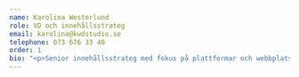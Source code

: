 ```yaml
---
name: Karolina Westerlund
role: VD och innehållsstrateg
email: karolina@kwdstudio.se
telephone: 073 676 33 40
order: 1
bio: "<p>Senior innehållsstrateg med fokus på plattformar och webbplatser. Mångårig erfarenhet av digitala förändringsprocesser och digital kommunikation som stärker varumärken och deras affärer.</p>"
---
```

